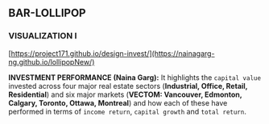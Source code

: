 ## **BAR-LOLLIPOP**

### **VISUALIZATION I**

[https://project171.github.io/design-invest/](https://nainagarg-ng.github.io/lollipopNew/)

**INVESTMENT PERFORMANCE (Naina Garg):** It highlights the `capital value` invested across four major real estate sectors (**Industrial, Office, Retail, Residential**) and six major markets (**VECTOM: Vancouver, Edmonton, Calgary, Toronto, Ottawa, Montreal**) and how each of these have performed in terms of `income return`, `capital growth` and `total return`.
   
